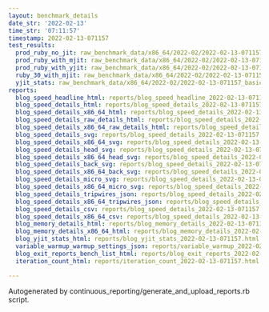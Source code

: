 ```yaml
---
layout: benchmark_details
date_str: '2022-02-13'
time_str: '07:11:57'
timestamp: 2022-02-13-071157
test_results:
  prod_ruby_no_jit: raw_benchmark_data/x86_64/2022-02/2022-02-13-071157_basic_benchmark_prod_ruby_no_jit.json
  prod_ruby_with_mjit: raw_benchmark_data/x86_64/2022-02/2022-02-13-071157_basic_benchmark_prod_ruby_with_mjit.json
  prod_ruby_with_yjit: raw_benchmark_data/x86_64/2022-02/2022-02-13-071157_basic_benchmark_prod_ruby_with_yjit.json
  ruby_30_with_mjit: raw_benchmark_data/x86_64/2022-02/2022-02-13-071157_basic_benchmark_ruby_30_with_mjit.json
  yjit_stats: raw_benchmark_data/x86_64/2022-02/2022-02-13-071157_basic_benchmark_yjit_stats.json
reports:
  blog_speed_headline_html: reports/blog_speed_headline_2022-02-13-071157.html
  blog_speed_details_html: reports/blog_speed_details_2022-02-13-071157.html
  blog_speed_details_x86_64_html: reports/blog_speed_details_2022-02-13-071157.x86_64.html
  blog_speed_details_raw_details_html: reports/blog_speed_details_2022-02-13-071157.raw_details.html
  blog_speed_details_x86_64_raw_details_html: reports/blog_speed_details_2022-02-13-071157.x86_64.raw_details.html
  blog_speed_details_svg: reports/blog_speed_details_2022-02-13-071157.svg
  blog_speed_details_x86_64_svg: reports/blog_speed_details_2022-02-13-071157.x86_64.svg
  blog_speed_details_head_svg: reports/blog_speed_details_2022-02-13-071157.head.svg
  blog_speed_details_x86_64_head_svg: reports/blog_speed_details_2022-02-13-071157.x86_64.head.svg
  blog_speed_details_back_svg: reports/blog_speed_details_2022-02-13-071157.back.svg
  blog_speed_details_x86_64_back_svg: reports/blog_speed_details_2022-02-13-071157.x86_64.back.svg
  blog_speed_details_micro_svg: reports/blog_speed_details_2022-02-13-071157.micro.svg
  blog_speed_details_x86_64_micro_svg: reports/blog_speed_details_2022-02-13-071157.x86_64.micro.svg
  blog_speed_details_tripwires_json: reports/blog_speed_details_2022-02-13-071157.tripwires.json
  blog_speed_details_x86_64_tripwires_json: reports/blog_speed_details_2022-02-13-071157.x86_64.tripwires.json
  blog_speed_details_csv: reports/blog_speed_details_2022-02-13-071157.csv
  blog_speed_details_x86_64_csv: reports/blog_speed_details_2022-02-13-071157.x86_64.csv
  blog_memory_details_html: reports/blog_memory_details_2022-02-13-071157.html
  blog_memory_details_x86_64_html: reports/blog_memory_details_2022-02-13-071157.x86_64.html
  blog_yjit_stats_html: reports/blog_yjit_stats_2022-02-13-071157.html
  variable_warmup_warmup_settings_json: reports/variable_warmup_2022-02-13-071157.warmup_settings.json
  blog_exit_reports_bench_list_html: reports/blog_exit_reports_2022-02-13-071157.bench_list.html
  iteration_count_html: reports/iteration_count_2022-02-13-071157.html

---
```

Autogenerated by continuous_reporting/generate_and_upload_reports.rb script.
